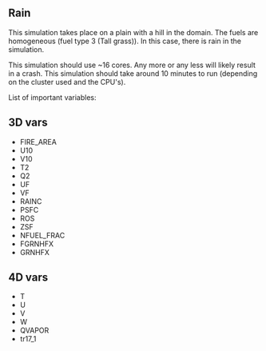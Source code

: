 ## Rain

This simulation takes place on a plain with a hill in the domain. The fuels are homogeneous (fuel type 3 (Tall grass)). In this case, there is rain in the simulation. 

This simulation should use ~16 cores. Any more or any less will likely result in a crash. This simulation should take around 10 minutes to run (depending on the cluster used and the CPU's). 

List of important variables:

## 3D vars
* FIRE_AREA
* U10
* V10
* T2
* Q2
* UF
* VF
* RAINC
* PSFC
* ROS
* ZSF
* NFUEL_FRAC
* FGRNHFX
* GRNHFX

## 4D vars
* T
* U
* V
* W
* QVAPOR
* tr17_1
